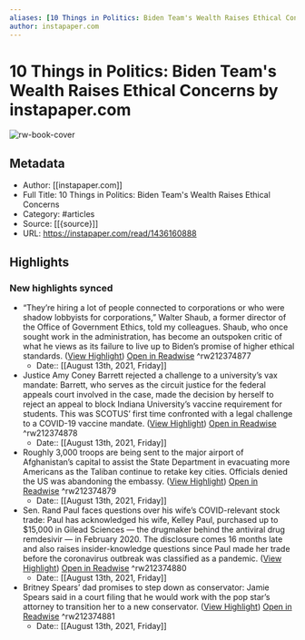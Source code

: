 ```yaml
---
aliases: [10 Things in Politics: Biden Team's Wealth Raises Ethical Concerns, 10 Things in Politics: Biden Team's Wealth Raises Ethical Concerns]
author: instapaper.com
---
```

# 10 Things in Politics: Biden Team's Wealth Raises Ethical Concerns by instapaper.com

![rw-book-cover](https://readwise-assets.s3.amazonaws.com/static/images/article2.74d541386bbf.png)

## Metadata
- Author: [[instapaper.com]]
- Full Title: 10 Things in Politics: Biden Team's Wealth Raises Ethical Concerns
- Category: #articles
- Source: [[{source}]]
- URL: https://instapaper.com/read/1436160888

## Highlights
### New highlights synced
- “They’re hiring a lot of people connected to corporations or who were shadow lobbyists for corporations,” Walter Shaub, a former director of the Office of Government Ethics, told my colleagues. Shaub, who once sought work in the administration, has become an outspoken critic of what he views as its failure to live up to Biden’s promise of higher ethical standards. ([View Highlight](https://instapaper.com/read/1436160888/17177086)) [Open in Readwise](https://readwise.io/open/212374877) ^rw212374877
    - Date:: [[August 13th, 2021, Friday]]
- Justice Amy Coney Barrett rejected a challenge to a university’s vax mandate: Barrett, who serves as the circuit justice for the federal appeals court involved in the case, made the decision by herself to reject an appeal to block Indiana University’s vaccine requirement for students. This was SCOTUS’ first time confronted with a legal challenge to a COVID-19 vaccine mandate. ([View Highlight](https://instapaper.com/read/1436160888/17177103)) [Open in Readwise](https://readwise.io/open/212374878) ^rw212374878
    - Date:: [[August 13th, 2021, Friday]]
- Roughly 3,000 troops are being sent to the major airport of Afghanistan’s capital to assist the State Department in evacuating more Americans as the Taliban continue to retake key cities. Officials denied the US was abandoning the embassy. ([View Highlight](https://instapaper.com/read/1436160888/17177112)) [Open in Readwise](https://readwise.io/open/212374879) ^rw212374879
    - Date:: [[August 13th, 2021, Friday]]
- Sen. Rand Paul faces questions over his wife’s COVID-relevant stock trade: Paul has acknowledged his wife, Kelley Paul, purchased up to $15,000 in Gilead Sciences — the drugmaker behind the antiviral drug remdesivir — in February 2020. The disclosure comes 16 months late and also raises insider-knowledge questions since Paul made her trade before the coronavirus outbreak was classified as a pandemic. ([View Highlight](https://instapaper.com/read/1436160888/17177116)) [Open in Readwise](https://readwise.io/open/212374880) ^rw212374880
    - Date:: [[August 13th, 2021, Friday]]
- Britney Spears’ dad promises to step down as conservator: Jamie Spears said in a court filing that he would work with the pop star’s attorney to transition her to a new conservator. ([View Highlight](https://instapaper.com/read/1436160888/17177117)) [Open in Readwise](https://readwise.io/open/212374881) ^rw212374881
    - Date:: [[August 13th, 2021, Friday]]
